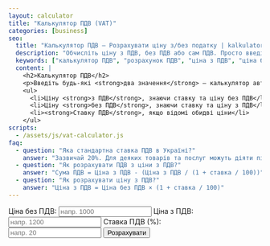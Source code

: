 ```yaml
---
layout: calculator
title: "Калькулятор ПДВ (VAT)"
categories: [business]
seo:
  title: "Калькулятор ПДВ — Розрахувати ціну з/без податку | kalkulator.com.ua"
  description: "Обчисліть ціну з ПДВ, без ПДВ або сам ПДВ. Просто введіть будь-які два значення — ставка, ціна з ПДВ, ціна без ПДВ — і калькулятор визначить третє."
  keywords: ["калькулятор ПДВ", "розрахунок ПДВ", "ціна з ПДВ", "ціна без ПДВ", "пдв в україні", "податок на додану вартість", "VAT calculator"]
  content: |
    <h2>Калькулятор ПДВ</h2>
    <p>Введіть будь-які <strong>два значення</strong> — калькулятор автоматично визначить третє. Ви можете розрахувати:</p>
    <ul>
      <li>Ціну <strong>з ПДВ</strong>, знаючи ставку та ціну без ПДВ</li>
      <li>Ціну <strong>без ПДВ</strong>, знаючи ставку та ціну з ПДВ</li>
      <li><strong>Ставку ПДВ</strong>, якщо відомі обидві ціни</li>
    </ul>
scripts:
  - /assets/js/vat-calculator.js
faq:
  - question: "Яка стандартна ставка ПДВ в Україні?"
    answer: "Зазвичай 20%. Для деяких товарів та послуг можуть діяти пільгові ставки — 7% або 0%."
  - question: "Як розрахувати ПДВ з ціни з ПДВ?"
    answer: "Сума ПДВ = Ціна з ПДВ - (Ціна з ПДВ / (1 + ставка / 100))"
  - question: "Як розрахувати ціну з ПДВ?"
    answer: "Ціна з ПДВ = Ціна без ПДВ × (1 + ставка / 100)"
---
```


<form id="vat-form" autocomplete="off" style="max-width:420px;">
  <label>Ціна без ПДВ:
    <input type="number" id="price-net" min="0" step="0.01" placeholder="напр. 1000">
  </label>
  <label>Ціна з ПДВ:
    <input type="number" id="price-gross" min="0" step="0.01" placeholder="напр. 1200">
  </label>
  <label>Ставка ПДВ (%):
    <input type="number" id="vat-rate" min="0" step="0.1" placeholder="напр. 20">
  </label>
  <button type="submit">Розрахувати</button>
</form>

<div id="vat-result" class="result" style="min-height:2.3em;margin-top:1.5em;"></div>
